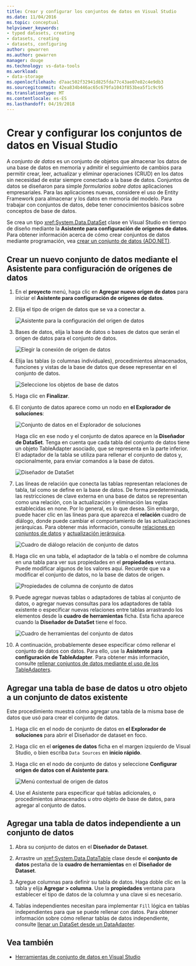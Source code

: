 ```yaml
---
title: Crear y configurar los conjuntos de datos en Visual Studio
ms.date: 11/04/2016
ms.topic: conceptual
helpviewer_keywords:
- typed datasets, creating
- datasets, creating
- datasets, configuring
author: gewarren
ms.author: gewarren
manager: douge
ms.technology: vs-data-tools
ms.workload:
- data-storage
ms.openlocfilehash: d7aac502f32941d825fda77c43ae07e82c4e9db3
ms.sourcegitcommit: 42ea834b446ac65c679fa1043f853bea5f1c9c95
ms.translationtype: MT
ms.contentlocale: es-ES
ms.lasthandoff: 04/19/2018
---
```

# <a name="create-and-configure-datasets-in-visual-studio"></a>Crear y configurar los conjuntos de datos en Visual Studio

A *conjunto de datos* es un conjunto de objetos que almacenar los datos de una base de datos en memoria y admitir el seguimiento de cambios para permitir crear, leer, actualizar y eliminar operaciones (CRUD) en los datos sin necesidad de estar siempre conectado a la base de datos. Conjuntos de datos se diseñaron para simple *formularios sobre datos* aplicaciones empresariales. Para las aplicaciones nuevas, considere el uso de Entity Framework para almacenar y los datos en memoria del modelo. Para trabajar con conjuntos de datos, debe tener conocimientos básicos sobre conceptos de base de datos.

Se crea un tipo <xref:System.Data.DataSet> clase en Visual Studio en tiempo de diseño mediante la **Asistente para configuración de orígenes de datos**. Para obtener información acerca de cómo crear conjuntos de datos mediante programación, vea [crear un conjunto de datos (ADO.NET)](/dotnet/framework/data/adonet/dataset-datatable-dataview/creating-a-dataset).

## <a name="create-a-new-dataset-by-using-the-data-source-configuration-wizard"></a>Crear un nuevo conjunto de datos mediante el Asistente para configuración de orígenes de datos

1.  En el **proyecto** menú, haga clic en **Agregar nuevo origen de datos** para iniciar el **Asistente para configuración de orígenes de datos**.

2.  Elija el tipo de origen de datos que se va a conectar a.

     ![Asistente para la configuración del origen de datos](../data-tools/media/data-source-configuration-wizard.png "Asistente para la configuración del origen de datos")

3.  Bases de datos, elija la base de datos o bases de datos que serán el origen de datos para el conjunto de datos.

     ![Elegir la conexión de origen de datos](../data-tools/media/data-source-choose-a-connection.png "elegir la conexión de origen de datos")

4.  Elija las tablas (o columnas individuales), procedimientos almacenados, funciones y vistas de la base de datos que desee representar en el conjunto de datos.

     ![Seleccione los objetos de base de datos](../data-tools/media/raddata-chose-objects.png "raddata elegía objetos")

5.  Haga clic en **Finalizar**.

6.  El conjunto de datos aparece como un nodo en **el Explorador de soluciones**:

     ![Conjunto de datos en el Explorador de soluciones](../data-tools/media/dataset-in-solution-explorer.png "conjunto de datos en el Explorador de soluciones")

     Haga clic en ese nodo y el conjunto de datos aparece en la **Diseñador de DataSet**. Tenga en cuenta que cada tabla del conjunto de datos tiene un objeto TableAdapter asociado, que se representa en la parte inferior. El adaptador de la tabla se utiliza para rellenar el conjunto de datos y, opcionalmente, para enviar comandos a la base de datos.

     ![Diseñador de DataSet](../data-tools/media/dataset-designer.png "Diseñador de DataSet")

7.  Las líneas de relación que conecta las tablas representan relaciones de tabla, tal como se define en la base de datos. De forma predeterminada, las restricciones de clave externa en una base de datos se representan como una relación, con la actualización y eliminación las reglas establecidas en none. Por lo general, es lo que desea. Sin embargo, puede hacer clic en las líneas para que aparezca el **relación** cuadro de diálogo, donde puede cambiar el comportamiento de las actualizaciones jerárquicas. Para obtener más información, consulte [relaciones en conjuntos de datos](../data-tools/relationships-in-datasets.md) y [actualización jerárquica](../data-tools/hierarchical-update.md).

     ![Cuadro de diálogo relación de conjunto de datos](../data-tools/media/raddata-relation-dialog.png "raddata cuadro de diálogo de relación")

8.  Haga clic en una tabla, el adaptador de la tabla o el nombre de columna en una tabla para ver sus propiedades en el **propiedades** ventana. Puede modificar algunos de los valores aquí. Recuerde que va a modificar el conjunto de datos, no la base de datos de origen.

     ![Propiedades de columna de conjunto de datos](../data-tools/media/dataset-column-properties.png "propiedades de columna de conjunto de datos")

9. Puede agregar nuevas tablas o adaptadores de tablas al conjunto de datos, o agregar nuevas consultas para los adaptadores de tabla existente o especificar nuevas relaciones entre tablas arrastrando los elementos desde la **cuadro de herramientas** ficha. Esta ficha aparece cuando la **Diseñador de DataSet** tiene el foco.

     ![Cuadro de herramientas del conjunto de datos](../data-tools/media/raddata-dataset-toolbox.png "raddata conjunto de datos de cuadro de herramientas")

10. A continuación, probablemente desee especificar cómo rellenar el conjunto de datos con datos. Para ello, use la **Asistente para configuración de TableAdapter**. Para obtener más información, consulte [rellenar conjuntos de datos mediante el uso de los TableAdapters](../data-tools/fill-datasets-by-using-tableadapters.md).

## <a name="add-a-database-table-or-other-object-to-an-existing-dataset"></a>Agregar una tabla de base de datos u otro objeto a un conjunto de datos existente

Este procedimiento muestra cómo agregar una tabla de la misma base de datos que usó para crear el conjunto de datos.

1.  Haga clic en el nodo de conjunto de datos en **el Explorador de soluciones** para abrir el Diseñador de dataset en foco.

2.  Haga clic en el **orígenes de datos** ficha en el margen izquierdo de Visual Studio, o bien escriba `Data Sources` en **inicio rápido**.

3.  Haga clic en el nodo de conjunto de datos y seleccione **Configurar origen de datos con el Asistente para**.

     ![Menú contextual de origen de datos](../data-tools/media/data-source-context-menu.png "menú contextual de origen de datos")

4.  Use el Asistente para especificar qué tablas adicionales, o procedimientos almacenados u otro objeto de base de datos, para agregar al conjunto de datos.

## <a name="add-a-stand-alone-data-table-to-a-dataset"></a>Agregar una tabla de datos independiente a un conjunto de datos

1.  Abra su conjunto de datos en el **Diseñador de Dataset**.

2.  Arrastre un <xref:System.Data.DataTable> clase desde el **conjunto de datos** pestaña de la **cuadro de herramientas** en el **Diseñador de Dataset**.

3.  Agregue columnas para definir su tabla de datos. Haga doble clic en la tabla y elija **Agregar > columna**. Use la **propiedades** ventana para establecer el tipo de datos de la columna y una clave si es necesario.

4.  Tablas independientes necesitan para implementar `Fill` lógica en tablas independientes para que se puede rellenar con datos. Para obtener información sobre cómo rellenar tablas de datos independiente, consulte [llenar un DataSet desde un DataAdapter](/dotnet/framework/data/adonet/populating-a-dataset-from-a-dataadapter).

## <a name="see-also"></a>Vea también

- [Herramientas de conjunto de datos en Visual Studio](../data-tools/dataset-tools-in-visual-studio.md)